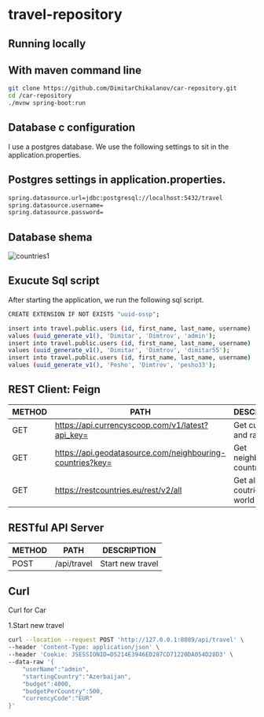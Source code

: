 # travel-repository

## Running locally
 
## With maven command line

```bash
git clone https://github.com/DimitarChikalanov/car-repository.git
cd /car-repository
./mvnw spring-boot:run
```

## Database c configuration
I use a postgres database. We use the following settings to sit in the application.properties.


## Postgres settings in application.properties.
```bash
spring.datasource.url=jdbc:postgresql://localhost:5432/travel
spring.datasource.username=
spring.datasource.password=
```
## Database shema
![countries1](https://user-images.githubusercontent.com/59176864/114776687-6bcbf900-9d7b-11eb-9f6c-374a2165a991.png)

## Exucute Sql script
After starting the application, we run the following sql script.
```bash
CREATE EXTENSION IF NOT EXISTS "uuid-ossp";

insert into travel.public.users (id, first_name, last_name, username)
values (uuid_generate_v1(), 'Dimitar', 'Dimtrov', 'admin');
insert into travel.public.users (id, first_name, last_name, username)
values (uuid_generate_v1(), 'Dimitar', 'Dimtrov', 'dimitar55');
insert into travel.public.users (id, first_name, last_name, username)
values (uuid_generate_v1(), 'Pesho', 'Dimtrov', 'pesho33');
```
## REST Client: Feign

| METHOD  | PATH | DESCRIPTION |
| ------------- | ------------- | ------------- |
| GET  | https://api.currencyscoop.com/v1/latest?api_key= | Get currency and rate  |
| GET  | https://api.geodatasource.com/neighbouring-countries?key=  | Get neighboring countries |
| GET  | https://restcountries.eu/rest/v2/all  | Get all coutries in world |

## RESTful API Server

| METHOD  | PATH | DESCRIPTION |
| ------------- | ------------- | ------------- |
| POST  | /api/travel | Start new travel  |

## Curl
Curl for Car

1.Start new travel
```bash
curl --location --request POST 'http://127.0.0.1:8089/api/travel' \
--header 'Content-Type: application/json' \
--header 'Cookie: JSESSIONID=D5214E3946ED287CD71220DA054D28D3' \
--data-raw '{
    "userName":"admin",
    "startingCountry":"Azerbaijan",
    "budget":4000,
    "budgetPerCountry":500,
    "currencyCode":"EUR"
}'
```
